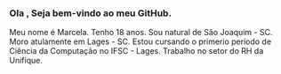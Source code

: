 ###  Ola , Seja bem-vindo ao meu GitHub.
Meu nome é Marcela.
Tenho 18 anos.
Sou natural de São Joaquim - SC. 
Moro atulamente em Lages - SC. 
Estou cursando o primerio período de Ciência da Computação no IFSC - Lages.
Trabalho no setor do RH  da Unifique. 
